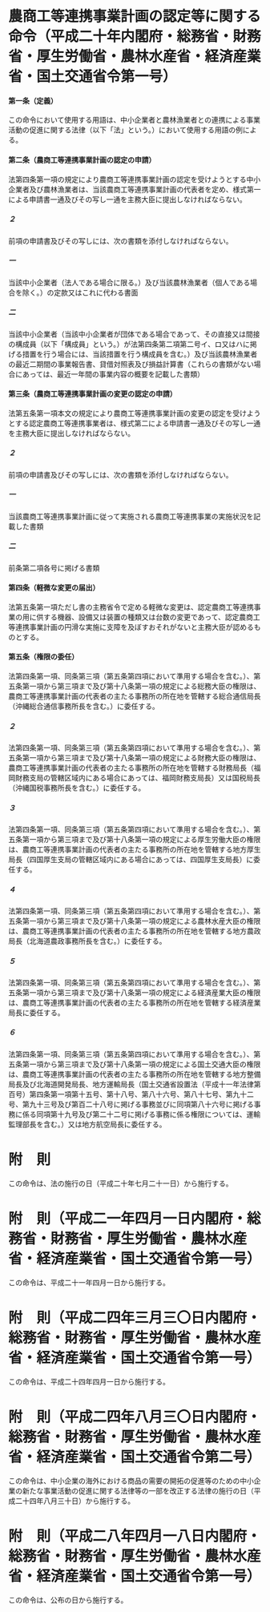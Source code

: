 # 農商工等連携事業計画の認定等に関する命令（平成二十年内閣府・総務省・財務省・厚生労働省・農林水産省・経済産業省・国土交通省令第一号）
#### 第一条（定義）
この命令において使用する用語は、中小企業者と農林漁業者との連携による事業活動の促進に関する法律（以下「法」という。）において使用する用語の例による。
#### 第二条（農商工等連携事業計画の認定の申請）
法第四条第一項の規定により農商工等連携事業計画の認定を受けようとする中小企業者及び農林漁業者は、当該農商工等連携事業計画の代表者を定め、様式第一による申請書一通及びその写し一通を主務大臣に提出しなければならない。
##### ２
前項の申請書及びその写しには、次の書類を添付しなければならない。
##### 一
当該中小企業者（法人である場合に限る。）及び当該農林漁業者（個人である場合を除く。）の定款又はこれに代わる書面
##### 二
当該中小企業者（当該中小企業者が団体である場合であって、その直接又は間接の構成員（以下「構成員」という。）が法第四条第二項第二号イ、ロ又はハに掲げる措置を行う場合には、当該措置を行う構成員を含む。）及び当該農林漁業者の最近二期間の事業報告書、貸借対照表及び損益計算書（これらの書類がない場合にあっては、最近一年間の事業内容の概要を記載した書類）
#### 第三条（農商工等連携事業計画の変更の認定の申請）
法第五条第一項本文の規定により農商工等連携事業計画の変更の認定を受けようとする認定農商工等連携事業者は、様式第二による申請書一通及びその写し一通を主務大臣に提出しなければならない。
##### ２
前項の申請書及びその写しには、次の書類を添付しなければならない。
##### 一
当該農商工等連携事業計画に従って実施される農商工等連携事業の実施状況を記載した書類
##### 二
前条第二項各号に掲げる書類
#### 第四条（軽微な変更の届出）
法第五条第一項ただし書の主務省令で定める軽微な変更は、認定農商工等連携事業の用に供する機器、設備又は装置の種類又は台数の変更であって、認定農商工等連携事業計画の円滑な実施に支障を及ぼすおそれがないと主務大臣が認めるものとする。
#### 第五条（権限の委任）
法第四条第一項、同条第三項（第五条第四項において準用する場合を含む。）、第五条第一項から第三項まで及び第十八条第一項の規定による総務大臣の権限は、農商工等連携事業計画の代表者の主たる事務所の所在地を管轄する総合通信局長（沖縄総合通信事務所長を含む。）に委任する。
##### ２
法第四条第一項、同条第三項（第五条第四項において準用する場合を含む。）、第五条第一項から第三項まで及び第十八条第一項の規定による財務大臣の権限は、農商工等連携事業計画の代表者の主たる事務所の所在地を管轄する財務局長（福岡財務支局の管轄区域内にある場合にあっては、福岡財務支局長）又は国税局長（沖縄国税事務所長を含む。）に委任する。
##### ３
法第四条第一項、同条第三項（第五条第四項において準用する場合を含む。）、第五条第一項から第三項まで及び第十八条第一項の規定による厚生労働大臣の権限は、農商工等連携事業計画の代表者の主たる事務所の所在地を管轄する地方厚生局長（四国厚生支局の管轄区域内にある場合にあっては、四国厚生支局長）に委任する。
##### ４
法第四条第一項、同条第三項（第五条第四項において準用する場合を含む。）、第五条第一項から第三項まで及び第十八条第一項の規定による農林水産大臣の権限は、農商工等連携事業計画の代表者の主たる事務所の所在地を管轄する地方農政局長（北海道農政事務所長を含む。）に委任する。
##### ５
法第四条第一項、同条第三項（第五条第四項において準用する場合を含む。）、第五条第一項から第三項まで及び第十八条第一項の規定による経済産業大臣の権限は、農商工等連携事業計画の代表者の主たる事務所の所在地を管轄する経済産業局長に委任する。
##### ６
法第四条第一項、同条第三項（第五条第四項において準用する場合を含む。）、第五条第一項から第三項まで及び第十八条第一項の規定による国土交通大臣の権限は、農商工等連携事業計画の代表者の主たる事務所の所在地を管轄する地方整備局長及び北海道開発局長、地方運輸局長（国土交通省設置法（平成十一年法律第百号）第四条第一項第十五号、第十八号、第八十六号、第八十七号、第九十二号、第九十三号及び第百二十八号に掲げる事務並びに同項第八十六号に掲げる事務に係る同項第十九号及び第二十二号に掲げる事務に係る権限については、運輸監理部長を含む。）又は地方航空局長に委任する。
# 附　則
この命令は、法の施行の日（平成二十年七月二十一日）から施行する。
# 附　則（平成二一年四月一日内閣府・総務省・財務省・厚生労働省・農林水産省・経済産業省・国土交通省令第一号）
この命令は、平成二十一年四月一日から施行する。
# 附　則（平成二四年三月三〇日内閣府・総務省・財務省・厚生労働省・農林水産省・経済産業省・国土交通省令第一号）
この命令は、平成二十四年四月一日から施行する。
# 附　則（平成二四年八月三〇日内閣府・総務省・財務省・厚生労働省・農林水産省・経済産業省・国土交通省令第二号）
この命令は、中小企業の海外における商品の需要の開拓の促進等のための中小企業の新たな事業活動の促進に関する法律等の一部を改正する法律の施行の日（平成二十四年八月三十日）から施行する。
# 附　則（平成二八年四月一八日内閣府・総務省・財務省・厚生労働省・農林水産省・経済産業省・国土交通省令第一号）
この命令は、公布の日から施行する。
